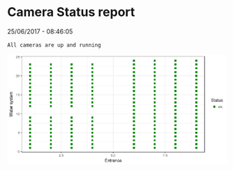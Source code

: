 Camera Status report
================
25/06/2017 - 08:46:05

    All cameras are up and running

![](camreport_files/figure-markdown_github/unnamed-chunk-2-1.png)
